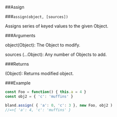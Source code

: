 ##Assign

###`assign(object, [sources])`

Assigns series of keyed values to the given Object.

###Arguments

object(Object): The Object to modify.

sources (...Object): Any number of Objects to add.

###Returns

(Object): Returns modified object.

###Example

```javascript
const Foo = function() { this.a = 4 }
const obj2 = { 'c': 'muffins' }

bland.assign( { 'a': 0, 'c': 3 }, new Foo, obj2 )
//=>{ 'a': 4, 'c': 'muffins' }

```
